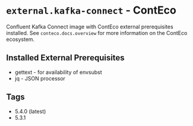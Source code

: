 # `external.kafka-connect` - ContEco

Confluent Kafka Connect image with ContEco external prerequisites installed.
See `conteco.docs.overview` for more information on the ContEco ecosystem.

## Installed External Prerequisites

* gettext - for availability of envsubst
* jq - JSON processor

## Tags

* 5.4.0 (latest)  
* 5.3.1

